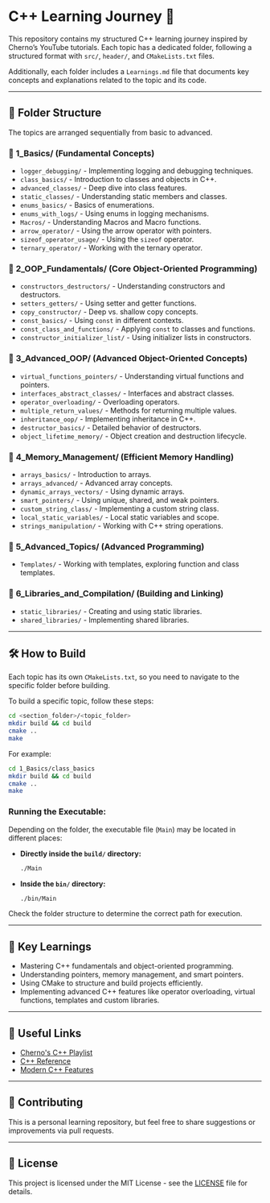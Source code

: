 # C++ Learning Journey 🚀

This repository contains my structured C++ learning journey inspired by Cherno’s YouTube tutorials. 
Each topic has a dedicated folder, following a structured format with `src/`, `header/`, and `CMakeLists.txt` files.

Additionally, each folder includes a `Learnings.md` file that documents key concepts and explanations related to the topic and its code.

---

## 📂 Folder Structure

The topics are arranged sequentially from basic to advanced.

### 🔹 **1_Basics/** (Fundamental Concepts)
- `logger_debugging/` - Implementing logging and debugging techniques.
- `class_basics/` - Introduction to classes and objects in C++.
- `advanced_classes/` - Deep dive into class features.
- `static_classes/` - Understanding static members and classes.
- `enums_basics/` - Basics of enumerations.
- `enums_with_logs/` - Using enums in logging mechanisms.
- `Macros/` - Understanding Macros and Macro functions.
- `arrow_operator/` - Using the arrow operator with pointers.
- `sizeof_operator_usage/` - Using the `sizeof` operator.
- `ternary_operator/` - Working with the ternary operator.

### 🔹 **2_OOP_Fundamentals/** (Core Object-Oriented Programming)
- `constructors_destructors/` - Understanding constructors and destructors.
- `setters_getters/` - Using setter and getter functions.
- `copy_constructor/` - Deep vs. shallow copy concepts.
- `const_basics/` - Using `const` in different contexts.
- `const_class_and_functions/` - Applying `const` to classes and functions.
- `constructor_initializer_list/` - Using initializer lists in constructors.

### 🔹 **3_Advanced_OOP/** (Advanced Object-Oriented Concepts)
- `virtual_functions_pointers/` - Understanding virtual functions and pointers.
- `interfaces_abstract_classes/` - Interfaces and abstract classes.
- `operator_overloading/` - Overloading operators.
- `multiple_return_values/` - Methods for returning multiple values.
- `inheritance_oop/` - Implementing inheritance in C++.
- `destructor_basics/` - Detailed behavior of destructors.
- `object_lifetime_memory/` - Object creation and destruction lifecycle.

### 🔹 **4_Memory_Management/** (Efficient Memory Handling)
- `arrays_basics/` - Introduction to arrays.
- `arrays_advanced/` - Advanced array concepts.
- `dynamic_arrays_vectors/` - Using dynamic arrays.
- `smart_pointers/` - Using unique, shared, and weak pointers.
- `custom_string_class/` - Implementing a custom string class.
- `local_static_variables/` - Local static variables and scope.
- `strings_manipulation/` - Working with C++ string operations.

### 🔹 **5_Advanced_Topics/** (Advanced Programming)
- `Templates/` - Working with templates, exploring function and class templates.


### 🔹 **6_Libraries_and_Compilation/** (Building and Linking)
- `static_libraries/` - Creating and using static libraries.
- `shared_libraries/` - Implementing shared libraries.

---

## 🛠️ How to Build

Each topic has its own `CMakeLists.txt`, so you need to navigate to the specific folder before building.

To build a specific topic, follow these steps:
```sh
cd <section_folder>/<topic_folder>
mkdir build && cd build
cmake ..
make
```

For example:
```sh
cd 1_Basics/class_basics
mkdir build && cd build
cmake ..
make
```

### **Running the Executable:**

Depending on the folder, the executable file (`Main`) may be located in different places:

- **Directly inside the `build/` directory:**
  ```sh
  ./Main
  ```
- **Inside the `bin/` directory:**
  ```sh
  ./bin/Main
  ```

Check the folder structure to determine the correct path for execution.

---

## 📌 Key Learnings
- Mastering C++ fundamentals and object-oriented programming.
- Understanding pointers, memory management, and smart pointers.
- Using CMake to structure and build projects efficiently.
- Implementing advanced C++ features like operator overloading, virtual functions, templates and custom libraries.

---

## 🔗 Useful Links
- [Cherno's C++ Playlist](https://www.youtube.com/playlist?list=PLlrATfBNZ98dudnM48yfGUldqGD0S4FFb)
- [C++ Reference](https://en.cppreference.com/w/)
- [Modern C++ Features](https://cppfeatures.com/)

---

## 🤝 Contributing
This is a personal learning repository, but feel free to share suggestions or improvements via pull requests.

---

## 📜 License
This project is licensed under the MIT License - see the [LICENSE](LICENSE) file for details.
